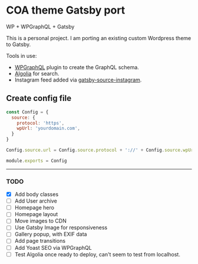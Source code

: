 # COA theme Gatsby port
WP + WPGraphQL + Gatsby

This is a personal project. I am porting an existing custom Wordpress theme to Gatsby.

Tools in use:
- [WPGraphQL](https://wpgraphql.com) plugin to create the GraphQL schema.
- [Algolia](https://www.algolia.com/) for search.
- Instagram feed added via [gatsby-source-instagram](https://www.gatsbyjs.org/packages/gatsby-source-instagram/).

## Create config file
```javascript
const Config = {
  source: {
    protocol: 'https',
    wpUrl: 'yourdomain.com',
  }
}

Config.source.url = Config.source.protocol + '://' + Config.source.wpUrl;

module.exports = Config
```

---
### TODO
- [x] Add body classes
- [ ] Add User archive
- [ ] Homepage hero
- [ ] Homepage layout
- [ ] Move images to CDN
- [ ] Use Gatsby Image for responsiveness
- [ ] Gallery popup, with EXIF data
- [ ] Add page transitions
- [ ] Add Yoast SEO via WPGraphQL
- [ ] Test Algolia once ready to deploy, can't seem to test from localhost.
